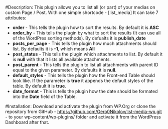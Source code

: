 #Description:
This plugin allows you to list all (or part) of your medias on custom Page / Post.
With one simple shortcode - [list_media]
It can take 7 attributes:
<ul>
<li><strong>order</strong> - This tells the plugin how to sort the results. By default it is <strong>ASC</strong></li>
<li><strong>order_by</strong> - This tells the plugin by what to sort the results (It can use all of the WordPres sorting methods). By defualts it is <strong>publish_date</strong></li>
<li><strong>posts_per_page</strong> - This tells the plugin how much attachments should list. By defaults it is <strong>-1</strong>, which means <strong>All</strong></li>
<li><strong>post_status</strong> - This tells the plugin which attachments to list. By default it is <strong>null</strong> with that it lists all available attachments.</li>
<li><strong>post_parent</strong> - This tells the plugin to list all attachments with parent ID equal to the given parameter. By defaults it is <strong>null</strong>.</li>
<li><strong>default_styles</strong> - This tells the plugin how the Front-end Table should look like. If the parameter is <strong>true</strong> it appends the default styles of the table. By default it is <strong>true</strong>.</li>
<li><strong>date_format</strong> - This is tells the plugin how the date should be formated into the <strong>Date</strong> field of the Table.</li>
</ul>

#Installation:
Download and activate the plugin from WP.Org or 
clone the repository from GitHub - https://github.com/Gero0Nikolov/list-media-wp.git - 
to your wp-content/wp-plugins/ folder and activate it from the WordPress Dashboard after that.
